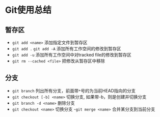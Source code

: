 # Git使用总结

## 暂存区

- ```git add <name>```
添加指定文件到暂存区
- ```git add .```  ```git add -A```
添加所有工作空间的修改到暂存区
- ```git add -u```
添加所有工作空间中对tracked file的修改到暂存区
- ```git rm --cached <file>```
把修改从暂存区中移除
 
## 分支

- ```git branch```
列出所有分支，前面带```*```号的为当前HEAD指向的分支
- ```git checkout [-b] <name>```
切换分支, 如果带-b，则是创建并切换分支
- ```git branch -d <name>```
删除分支
- ```git checkout <name>```
切换分支
-```git merge <name>```
合并某分支到当前分支
